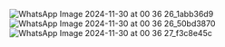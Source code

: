 ![WhatsApp Image 2024-11-30 at 00 36 26_1abb36d9](https://github.com/user-attachments/assets/b4d0162b-b52a-49cf-8454-58996da90c28)
![WhatsApp Image 2024-11-30 at 00 36 26_50bd3870](https://github.com/user-attachments/assets/4fe3d13a-b214-4fbb-aebc-6464627d7703)
![WhatsApp Image 2024-11-30 at 00 36 27_f3c8e45c](https://github.com/user-attachments/assets/5dcc34b5-b96b-4aef-bba7-1fb01cc0ecb3)
